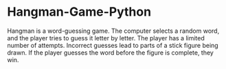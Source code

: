 # Hangman-Game-Python
Hangman is a word-guessing game. The computer selects a random word, and the player tries to guess it letter by letter. The player has a limited number of attempts. Incorrect guesses lead to parts of a stick figure being drawn. If the player guesses the word before the figure is complete, they win.
